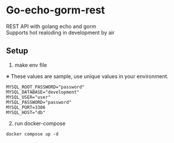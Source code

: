 # Go-echo-gorm-rest

REST API with golang echo and gorm </br>
Supports hot realoding in development by air

## Setup

1. make env file

※ These values are sample, use unique values in your environment.

```.env
MYSQL_ROOT_PASSWORD="password"
MYSQL_DATABASE="development"
MYSQL_USER="user"
MYSQL_PASSWORD="password"
MYSQL_PORT=3306
MYSQL_HOST="db"
```

2. run docker-compose

```
docker compose up -d
```

